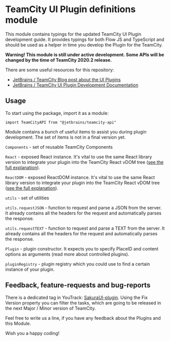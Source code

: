 # TeamCity UI Plugin definitions module

This module contains typings for the updated TeamCity UI Plugin development guide. It provides typings for both Flow JS and TypeScript and should be used as a helper in time you develop the Plugin for the TeamCity. 

**Warning! This module is still under active development. Some APIs will be changed by the time of TeamCity 2020.2 release.** 
 
There are some useful resources for this repository:
* [JetBrains / TeamCity Blog post about the UI Plugins](https://blog.jetbrains.com/teamcity/2020/09/teamcity-2020-2-updated-plugin-development)
* [JetBrains / TeamCity UI Plugin Development Documentation](https://plugins.jetbrains.com/docs/teamcity/front-end-extensions.html)

## Usage

To start using the package, import it as a module:

``import TeamCityAPI from "@jetbrains/teamcity-api"``

Module contains a bunch of useful items to assist you during plugin development. The set of items is not in a final version yet. 

`Components` - set of reusable TeamCity Components

`React` - exposed React instance. It's vital to use the same React library version to integrate your plugin into the TeamCity React vDOM tree ([see the full explanation](https://plugins.jetbrains.com/docs/teamcity/spa-ui-plugins.html)).  

`ReactDOM` - exposed ReactDOM instance. It's vital to use the same React library version to integrate your plugin into the TeamCity React vDOM tree ([see the full explanation](https://plugins.jetbrains.com/docs/teamcity/spa-ui-plugins.html)).  
 
`utils` - set of utilities
 
```utils.requestJSON``` - function to request and parse a JSON from the server. It already contains all the headers for the request and automatically parses the response.

```utils.requestTEXT``` - function to request and parse a TEXT from the server. It already contains all the headers for the request and automatically parses the response.

```Plugin``` - plugin constructor. It expects you to specify PlaceID and content options as arguments (read more about controlled plugins).
                                  
```pluginRegistry``` - plugin registry which you could use to find a certain instance of your plugin.
                                  

## Feedback, feature-requests and bug-reports

There is a dedicated tag in YouTrack: [SakuraUI-plugin](https://youtrack.jetbrains.com/issues/TW?q=%23SakuraUI-Plugins%20). Using the Fix Version property you can filter the tasks, which are going to be released in the next Major / Minor version of TeamCity.
 
Feel free to write us a line, if you have any feedback about the Plugins and this Module. 

Wish you a happy coding!
